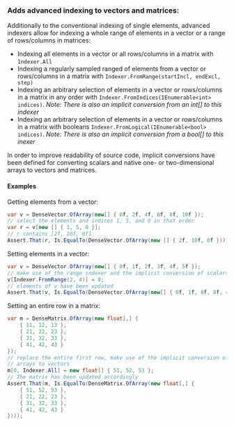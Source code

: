 ### Adds advanced indexing to vectors and matrices:

Additionally to the conventional indexing of single elements, advanced indexers allow for indexing a whole range of elements in a vector or a range of rows/columns in matrices:

- Indexing all elements in a vector or all rows/columns in a matrix with `Indexer.All`
- Indexing a regularly sampled ranged of elements from a vector or rows/columns in a matrix with `Indexer.FromRange(startIncl, endExcl, step)`
- Indexing an arbitrary selection of elements in a vector or rows/columns in a matrix in any order with `Indexer.FromIndices(IEnumerable<int> indices)`. 
_Note: There is also an implicit conversion from an int[] to this indexer_
- Indexing an arbitrary selection of elements in a vector or rows/columns in a matrix with booleans `Indexer.FromLogical(IEnumerable<bool> indices)`.
_Note: There is also an implicit conversion from a bool[] to this inexer_

In order to improve readability of source code, implicit conversions have been defined for converting scalars and native one- or two-dimensional arrays to vectors and matrices.

#### Examples
Getting elements from a vector:
```C#
var v = DenseVector.OfArray(new[] { 0f, 2f, 4f, 6f, 8f, 10f });
// select the elements and indices 1, 5, and 0 in that order
var r = v[new [] { 1, 5, 0 }];
// r contains [2f, 10f, 0f]
Assert.That(r, Is.EqualTo(DenseVector.OfArray(new [] { 2f, 10f, 0f })));
```
Setting elements in a vector:
```C#
var v = DenseVector.OfArray(new[] { 0f, 1f, 2f, 3f, 4f, 5f });
// make use of the range indexer and the implicit conversion of scalars to vectors
v[Indexer.FromRange(2, 4)] = 8; 
// elements of v have been updated
Assert.That(v, Is.EqualTo(DenseVector.OfArray(new[] { 0f, 1f, 8f, 8f, 4f, 5f }))); 
```
Setting an entire row in a matrix:
```C#
var m = DenseMatrix.OfArray(new float[,] {
    { 11, 12, 13 },
    { 21, 22, 23 },
    { 31, 32, 33 },
    { 41, 42, 43 }
});
// replace the entire first row, make use of the implicit conversion of
// arrays to vectors
m[0, Indexer.All] = new float[] { 51, 52, 53 };
// The matrix has been updated accordingly
Assert.That(m, Is.EqualTo(DenseMatrix.OfArray(new float[,] {
    { 51, 52, 53 },
    { 21, 22, 23 },
    { 31, 32, 33 },
    { 41, 42, 43 }
})));
```